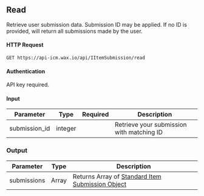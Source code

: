 ## Read

Retrieve user submission data. Submission ID may be applied. If no ID is provided, will return all submissions made by the user.

#### HTTP Request

`GET https://api-icm.wax.io/api/IItemSubmission/read`

#### Authentication

API key required.

#### Input

| Parameter | Type | Required | Description |
| - | - | :-: | - |
| submission_id| integer|  | Retrieve your submission with matching ID |

### Output

| Parameter | Type | Description |
| - | - | - |
| submissions | Array | Returns Array of [Standard Item Submission Object](/IItemSubmission.md#standard-item-submission-object) |